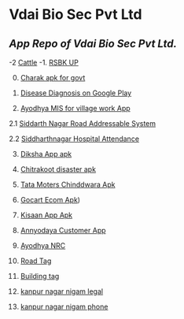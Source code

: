 # Vdai Bio Sec Pvt Ltd
## *App Repo of Vdai Bio Sec Pvt Ltd.*
-2 [Cattle](ayodhyamis/cattle_permission.apk)
-1. [RSBK UP](rbsk_up/rbsk_up.apk)

0. [Charak apk for govt](disease_diagnosis/charakv5.apk)

1. [Disease Diagnosis on Google Play](https://play.google.com/store/apps/details?id=com.vdai.ddia)

2. [Ayodhya MIS for village work App](ayodhyamis/README.md)

2.1 [Siddarth Nagar Road Addressable System](sidnagar/sidroad.apk)

2.2 [Siddharthnagar Hospital Attendance](sidnagar/sidbuild.apk)

3. [Diksha App apk](diksha/com.test.tvapp-8.0-8-release.apk)

4. [Chitrakoot disaster apk](chitrakoot_disaster/chitrakootv4.apk)

5. [Tata Moters Chinddwara Apk](tmc/tmcv3.apk)

6. [Gocart Ecom Apk](gocart/maidv6.apk))

7. [Kisaan App Apk](grocery/kisaan/com.vdai.anyodayakisaan-4.0.3-35-release.apk)

8. [Annyodaya Customer App](grocery/frontend/app-release.apk)

9. [Ayodhya NRC](ayodhyamis/nrcapprelease.apk)

11. [Road Tag](sidnagar/sidroad.apk)

12. [Building tag](sidnagar/sidbuild.apk)

13. [kanpur nagar nigam legal](knn/knn-legal.apk)

14. [kanpur nagar nigam phone](knn/knn-phone.apk)




